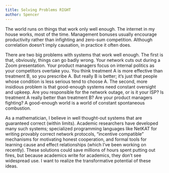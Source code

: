 ```yaml
---
title: Solving Problems RIGHT
author: Spencer
---
```


The world runs on things that work only well enough. The internet in my house works, most of the time. Management bonuses usually encourage productivity rather than infighting and zero-sum competition. Although correlation doesn’t imply causation, in practice it often does. 

There are two big problems with systems that work well enough. The first is that, obviously, things can go badly wrong. Your network cuts out during a Zoom presentation. Your product managers focus on internal politics as your competitors overtake you. You think treatment A is more effective than treatment B, so you prescribe A. But really B is better; it’s just that people whose condition is less serious tend to choose A. The second, more insidious problem is that good-enough systems need constant oversight and upkeep. Are you responsible for the network outage, or is it your ISP? Is treatment A really better than treatment B? Are your product managers fighting? A good-enough world is a world of constant spontaneous combustion.

As a mathematician, I believe in well thought-out systems that are guaranteed correct (within limits). Academic researchers have developed many such systems; specialized programming languages like NetKAT for writing provably correct network protocols, “incentive compatible” mechanisms for motivating honest cooperation, and formal tools for learning cause and effect relationships (which I’ve been working on recently). These solutions could save millions of hours spent putting out fires, but because academics write for academics, they don’t see widespread use. I want to realize the transformative potential of these ideas.
